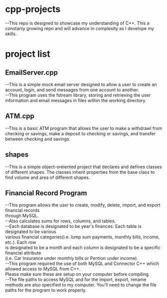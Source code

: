 # cpp-projects
--This repo is designed to showcase my understanding of C++. This a constanly growing repo and will advance in complexity as I develope my skills.

# project list

## EmailServer.cpp
--This is a simple mock email server designed to allow a user to create an account, login, and send messages from one account to another.  
--This program uses the fstream library, storing and retrieving the user information and email messages in files within the working directory.  

## ATM.cpp
--This is a basic ATM program that allows the user to make a withdrawl from checking or savings, make a deposit to checking or savings, and transfer between checking and savings. 

## shapes
--This is a simple object-oreiented project that declares and defines classes of different shapes. The classes inherit properties from the base class to find volume and area of different shapes.  

## Financial Record Program
--This program allows the user to create, modify, delete, import, and export financial records  
through MySQL.  
--Also calculates sums for rows, columns, and tables.  
--Each database is designated to be year's finances. Each table is designated to be various  
various financial categories(i.e. lump sum payments, monthly bills, income, etc.). Each row  
is designated to be a month and each column is designated to be a specific financial attribute  
(i.e. Car Insurance under monthly bills or Pention under income).  
--This program required the use of both MySQL and Connector C++ which allowed access to MySQL from C++.  
Please make sure these are setup on your computer before compiling.  
--The file paths to access MySQL and for the import, export, rename methods are also specified to my computer. You'll need to change the file paths for the program to work properly.  